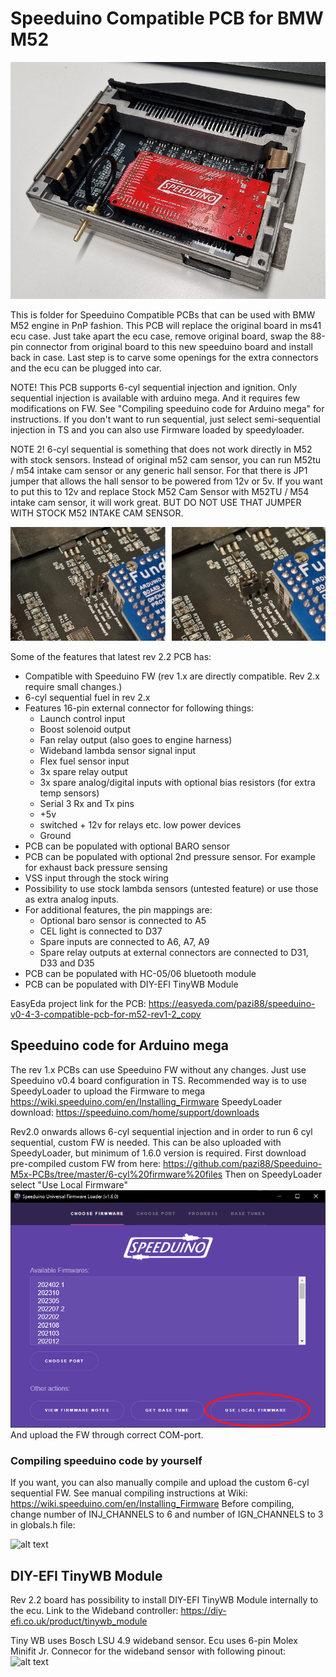 # Speeduino Compatible PCB for BMW M52
![alt text](https://github.com/pazi88/Speeduino-M5x-PCBs/blob/master/m52_PnP/Pics/20200605_084533.jpg?raw=true)

This is folder for Speeduino Compatible PCBs that can be used with BMW M52 engine in PnP fashion. This PCB will replace the original board in ms41 ecu case.
Just take apart the ecu case, remove original board, swap the 88-pin connector from original board to this new speeduino board and install back in case.
Last step is to carve some openings for the extra connectors and the ecu can be plugged into car.

NOTE! This PCB supports 6-cyl sequential injection and ignition. Only sequential injection is available with arduino mega. And it requires few modifications on FW.
See "Compiling speeduino code for Arduino mega" for instructions. If you don't want to run sequential, just select semi-sequential injection in TS and you can
also use Firmware loaded by speedyloader.

NOTE 2! 6-cyl sequential is something that does not work directly in M52 with stock sensors. Instead of original m52 cam sensor, you can run M52tu / m54 intake 
cam sensor or any generic hall sensor. For that there is JP1 jumper that allows the hall sensor to be powered from 12v or 5v. If you want to put this to 12v and replace
Stock M52 Cam Sensor with M52TU / M54 intake cam sensor, it will work great. BUT DO NOT USE THAT JUMPER WITH STOCK M52 INTAKE CAM SENSOR.

![alt text](https://github.com/pazi88/Speeduino-M5x-PCBs/blob/master/m52_PnP/Pics/20200930_102248.jpg?raw=true)

Some of the features that latest rev 2.2 PCB has:
- Compatible with Speeduino FW (rev 1.x are directly compatible. Rev 2.x require small changes.)
- 6-cyl sequential fuel in rev 2.x
- Features 16-pin external connector for following things:
    - Launch control input
    - Boost solenoid output
    - Fan relay output (also goes to engine harness)
    - Wideband lambda sensor signal input
    - Flex fuel sensor input
    - 3x spare relay output
    - 3x spare analog/digital inputs with optional bias resistors (for extra temp sensors)
    - Serial 3 Rx and Tx pins
    - +5v
    - switched + 12v for relays etc. low power devices
    - Ground
- PCB can be populated with optional BARO sensor
- PCB can be populated with optional 2nd pressure sensor. For example for exhaust back pressure sensing
- VSS input through the stock wiring
- Possibility to use stock lambda sensors (untested feature) or use those as extra analog inputs.
- For additional features, the pin mappings are:
   - Optional baro sensor is connected to A5
   - CEL light is connected to D37
   - Spare inputs are connected to A6, A7, A9
   - Spare relay outputs at external connectors are connected to D31, D33 and D35
- PCB can be populated with HC-05/06 bluetooth module
- PCB can be populated with DIY-EFI TinyWB Module

EasyEda project link for the PCB: https://easyeda.com/pazi88/speeduino-v0-4-3-compatible-pcb-for-m52-rev1-2_copy

## Speeduino code for Arduino mega

The rev 1.x PCBs can use Speeduino FW without any changes. Just use Speeduino v0.4 board configuration in TS.
Recommended way is to use SpeedyLoader to upload the Firmware to mega https://wiki.speeduino.com/en/Installing_Firmware
SpeedyLoader download: https://speeduino.com/home/support/downloads

Rev2.0 onwards allows 6-cyl sequential injection and in order to run 6 cyl sequential, custom FW is needed. This can be also uploaded with SpeedyLoader, but minimum
of 1.6.0 version is required. First download pre-compiled custom FW from here: https://github.com/pazi88/Speeduino-M5x-PCBs/tree/master/6-cyl%20firmware%20files
Then on SpeedyLoader select "Use Local Firmware"
![alt text](https://github.com/pazi88/STM32_mega/blob/main/Pics/Speedyloader1.png?raw=true)
And upload the FW through correct COM-port.

### Compiling speeduino code by yourself

If you want, you can also manually compile and upload the custom 6-cyl sequential FW. See manual compiling instructions at Wiki: https://wiki.speeduino.com/en/Installing_Firmware
Before compiling, change number of INJ_CHANNELS to 6 and number of IGN_CHANNELS to 3 in globals.h file:

![alt text](https://pazi88.kuvat.fi/kuvat/Projektikuvat/Random%20projektit/speeduino/Settings.png?img=smaller)

## DIY-EFI TinyWB Module

Rev 2.2 board has possibility to install DIY-EFI TinyWB Module internally to the ecu.
Link to the Wideband controller: https://diy-efi.co.uk/product/tinywb_module

Tiny WB uses Bosch LSU 4.9 wideband sensor. Ecu uses 6-pin Molex Minifit Jr. Connecor for the wideband sensor with following pinout:
![alt text](https://github.com/pazi88/Speeduino-M5x-PCBs/blob/master/m52tu-m54_PnP/Pics/LSU49_connector.png?raw=true)

